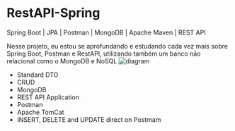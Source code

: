 # RestAPI-Spring

Spring Boot | JPA | Postman | MongoDB | Apache Maven | REST API

Nesse projeto, eu estou se aprofundando e estudando cada vez mais sobre Spring Boot, Postman e RestAPI, utilizando também um banco não relacional como o MongoDB e NoSQL
![diagram]([https://user-images.githubusercontent.com/90419609/236011517-7e12d332-9af4-4b7f-9c6e-0ad4098a1a85.png])
- Standard DTO
- CRUD
- MongoDB
- REST API Application
- Postman
- Apache TomCat 
- INSERT, DELETE and UPDATE direct on Postmam

